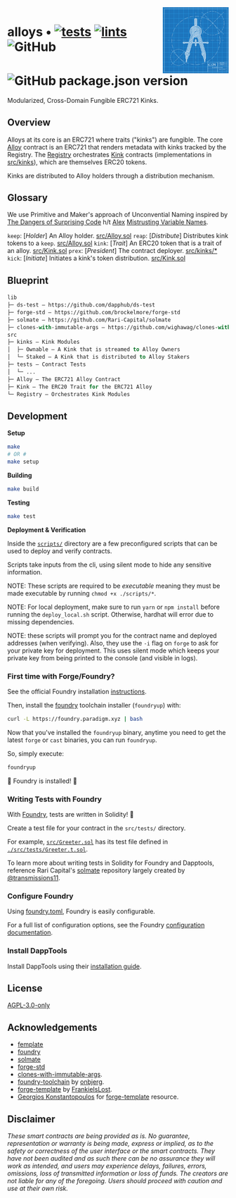<img align="right" width="150" height="150" top="100" src="./assets/readme.jpg">

# alloys  • [![tests](https://github.com/abigger87/alloys/actions/workflows/tests.yml/badge.svg)](https://github.com/abigger87/alloys/actions/workflows/tests.yml) [![lints](https://github.com/abigger87/alloys/actions/workflows/lints.yml/badge.svg)](https://github.com/abigger87/alloys/actions/workflows/lints.yml) ![GitHub](https://img.shields.io/github/license/abigger87/alloys) ![GitHub package.json version](https://img.shields.io/github/package-json/v/abigger87/alloys)


Modularized, Cross-Domain Fungible ERC721 Kinks.

## Overview

Alloys at its core is an ERC721 where traits ("kinks") are fungible. The core [Alloy](./src/Alloy.sol) contract is an ERC721 that renders metadata with kinks tracked by the Registry. The [Registry](./src/Registry.sol) orchestrates [Kink](./src/Kink.sol) contracts (implementations in [src/kinks](./src/kinks/)), which are themselves ERC20 tokens.

Kinks are distributed to Alloy holders through a distribution mechanism.

## Glossary

We use Primitive and Maker's approach of Unconvential Naming inspired by [The Dangers of Surprising Code](https://samczsun.com/the-dangers-of-surprising-code/) h/t [Alex](https://twitter.com/alexangelj) [Mistrusting Variable Names](https://twitter.com/alexangelj/status/1491280313162813441?s=20&t=NoFpNkO9orH8OZ34-DIfMQ).


`keep`: [_Holder_] An Alloy holder. [src/Alloy.sol](./src/Alloy.sol)
`reap`: [_Distribute_] Distributes kink tokens to a `keep`. [src/Alloy.sol](./src/Alloy.sol)
`kink`: [_Trait_] An ERC20 token that is a trait of an alloy. [src/Kink.sol](./src/Kink.sol)
`prex`: [_President_] The contract deployer. [src/kinks/*](./src/kinks/)
`kick`: [_Initiate_] Initiates a kink's token distribution. [src/Kink.sol](./src/Kink.sol)

## Blueprint

```ml
lib
├─ ds-test — https://github.com/dapphub/ds-test
├─ forge-std — https://github.com/brockelmore/forge-std
├─ solmate — https://github.com/Rari-Capital/solmate
├─ clones-with-immutable-args — https://github.com/wighawag/clones-with-immutable-args
src
├─ kinks — Kink Modules
│  ├─ Ownable — A Kink that is streamed to Alloy Owners
│  └─ Staked — A Kink that is distributed to Alloy Stakers
├─ tests — Contract Tests
│  └─ ...
├─ Alloy — The ERC721 Alloy Contract
├─ Kink — The ERC20 Trait for the ERC721 Alloy
└─ Registry — Orchestrates Kink Modules
```

## Development

**Setup**
```bash
make
# OR #
make setup
```

**Building**
```bash
make build
```

**Testing**
```bash
make test
```

**Deployment & Verification**

Inside the [`scripts/`](./scripts/) directory are a few preconfigured scripts that can be used to deploy and verify contracts.

Scripts take inputs from the cli, using silent mode to hide any sensitive information.

NOTE: These scripts are required to be _executable_ meaning they must be made executable by running `chmod +x ./scripts/*`.

NOTE: For local deployment, make sure to run `yarn` or `npm install` before running the `deploy_local.sh` script. Otherwise, hardhat will error due to missing dependencies.

NOTE: these scripts will prompt you for the contract name and deployed addresses (when verifying). Also, they use the `-i` flag on `forge` to ask for your private key for deployment. This uses silent mode which keeps your private key from being printed to the console (and visible in logs).

### First time with Forge/Foundry?

See the official Foundry installation [instructions](https://github.com/gakonst/foundry/blob/master/README.md#installation).

Then, install the [foundry](https://github.com/gakonst/foundry) toolchain installer (`foundryup`) with:
```bash
curl -L https://foundry.paradigm.xyz | bash
```

Now that you've installed the `foundryup` binary,
anytime you need to get the latest `forge` or `cast` binaries,
you can run `foundryup`.

So, simply execute:
```bash
foundryup
```

🎉 Foundry is installed! 🎉

### Writing Tests with Foundry

With [Foundry](https://gakonst.xyz), tests are written in Solidity! 🥳

Create a test file for your contract in the `src/tests/` directory.

For example, [`src/Greeter.sol`](./src/Greeter.sol) has its test file defined in [`./src/tests/Greeter.t.sol`](./src/tests/Greeter.t.sol).

To learn more about writing tests in Solidity for Foundry and Dapptools, reference Rari Capital's [solmate](https://github.com/Rari-Capital/solmate/tree/main/src/test) repository largely created by [@transmissions11](https://twitter.com/transmissions11).

### Configure Foundry

Using [foundry.toml](./foundry.toml), Foundry is easily configurable.

For a full list of configuration options, see the Foundry [configuration documentation](https://github.com/gakonst/foundry/blob/master/config/README.md#all-options).

### Install DappTools

Install DappTools using their [installation guide](https://github.com/dapphub/dapptools#installation).


## License

[AGPL-3.0-only](https://github.com/abigger87/alloys/blob/master/LICENSE)

## Acknowledgements

- [femplate](https://github.com/abigger87/femplate)
- [foundry](https://github.com/gakonst/foundry)
- [solmate](https://github.com/Rari-Capital/solmate)
- [forge-std](https://github.com/brockelmore/forge-std)
- [clones-with-immutable-args](https://github.com/wighawag/clones-with-immutable-args).
- [foundry-toolchain](https://github.com/onbjerg/foundry-toolchain) by [onbjerg](https://github.com/onbjerg).
- [forge-template](https://github.com/FrankieIsLost/forge-template) by [FrankieIsLost](https://github.com/FrankieIsLost).
- [Georgios Konstantopoulos](https://github.com/gakonst) for [forge-template](https://github.com/gakonst/forge-template) resource.

## Disclaimer

_These smart contracts are being provided as is. No guarantee, representation or warranty is being made, express or implied, as to the safety or correctness of the user interface or the smart contracts. They have not been audited and as such there can be no assurance they will work as intended, and users may experience delays, failures, errors, omissions, loss of transmitted information or loss of funds. The creators are not liable for any of the foregoing. Users should proceed with caution and use at their own risk._
